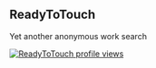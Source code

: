 ## ReadyToTouch
Yet another anonymous work search

[![ReadyToTouch profile views](https://u8views.com/api/v1/github/profiles/149106823/views/day-week-month-total-count.svg)](https://u8views.com/github/ReadyToTouch)
